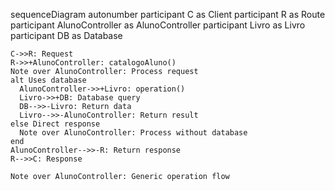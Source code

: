 sequenceDiagram
    autonumber
    participant C as Client
    participant R as Route
    participant AlunoController as AlunoController
    participant Livro as Livro
    participant DB as Database
    
    C->>R: Request
    R->>+AlunoController: catalogoAluno()
    Note over AlunoController: Process request
    alt Uses database
      AlunoController->>+Livro: operation()
      Livro->>+DB: Database query
      DB-->>-Livro: Return data
      Livro-->>-AlunoController: Return result
    else Direct response
      Note over AlunoController: Process without database
    end
    AlunoController-->>-R: Return response
    R-->>C: Response
    
    Note over AlunoController: Generic operation flow
  